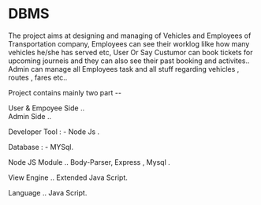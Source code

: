 # DBMS
The project aims at designing and managing of Vehicles and Employees of Transportation company, Employees can see their worklog lilke how many vehicles he/she has served etc,
User Or Say Custumor can book tickets for upcoming journeis and they can also see their past booking and activites..
Admin can manage all Employees task and all stuff regarding vehicles , routes , fares  etc..

Project contains  mainly two part --

User & Empoyee Side ..  
Admin Side .. 

Developer Tool : - Node Js .

Database : - MYSql.

Node JS Module .. Body-Parser, Express , Mysql .

View Engine    .. Extended Java Script.

Language    .. Java Script.
